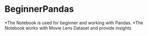 # BeginnerPandas #

*The Notebook is used for beginner and working with Pandas.
*The Notebook works with Movie Lens Dataset and provide insights
